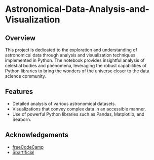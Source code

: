 # Astronomical-Data-Analysis-and-Visualization
## Overview
This project is dedicated to the exploration and understanding of astronomical data through analysis and visualization techniques implemented in Python. The notebook provides insightful analysis of celestial bodies and phenomena, leveraging the robust capabilities of Python libraries to bring the wonders of the universe closer to the data science community.
## Features
* Detailed analysis of various astronomical datasets.
* Visualizations that convey complex data in an accessible manner.
* Use of powerful Python libraries such as Pandas, Matplotlib, and Seaborn.
## Acknowledgements
- [freeCodeCamp](https://www.freecodecamp.org)
- [Spartificial](https://spartificial.com/)

